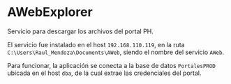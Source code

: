 # AWebExplorer

Servicio para descargar los archivos del portal PH.

El servicio fue instalado en el host `192.168.110.119`, en la ruta
`C:\Users\Raul_Mendoza\Documents\AWeb`, siendo el nombre del servicio `AWeb`.

Para funcionar, la aplicación se conecta a la base de datos `PortalesPROD`
ubicada en el host `dba`, de la cual extrae las credenciales del portal.

